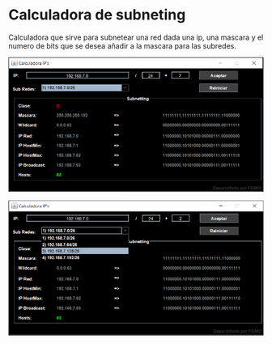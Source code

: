 # Calculadora de subneting

Calculadora que sirve para subnetear una red dada una ip, una mascara y el numero de bits que se desea añadir a la mascara para las subredes.

<p align="center">
    <img src="img/1.png">
</p>


<p align="center">
    <img src="img/2.png">
</p>